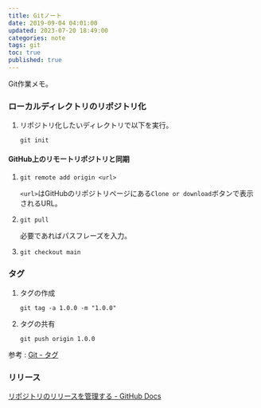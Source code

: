 ```yaml
---
title: Gitノート
date: 2019-09-04 04:01:00
updated: 2023-07-20 18:49:00
categories: note
tags: git
toc: true
published: true
---
```

Git作業メモ。

### ローカルディレクトリのリポジトリ化

01. リポジトリ化したいディレクトリで以下を実行。

    ```
    git init
    ```

#### GitHub上のリモートリポジトリと同期

01. ```
    git remote add origin <url>
    ```

    `<url>`はGitHubのリポジトリページにある`Clone or download`ボタンで表示されるURL。

02. ```
    git pull
    ```

    必要であればパスフレーズを入力。

03. ```
    git checkout main
    ```

### タグ

01. タグの作成

    ```
    git tag -a 1.0.0 -m "1.0.0"
    ```

02. タグの共有

    ```
    git push origin 1.0.0
    ```

参考
: [Git - タグ](https://git-scm.com/book/ja/v2/Git-%E3%81%AE%E5%9F%BA%E6%9C%AC-%E3%82%BF%E3%82%B0)

### リリース

[リポジトリのリリースを管理する - GitHub Docs](https://docs.github.com/ja/repositories/releasing-projects-on-github/managing-releases-in-a-repository)
